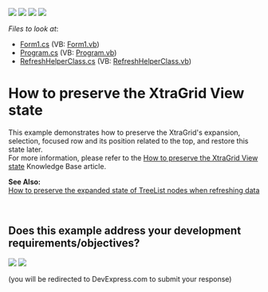 <!-- default badges list -->
![](https://img.shields.io/endpoint?url=https://codecentral.devexpress.com/api/v1/VersionRange/128630638/12.2.15%2B)
[![](https://img.shields.io/badge/Open_in_DevExpress_Support_Center-FF7200?style=flat-square&logo=DevExpress&logoColor=white)](https://supportcenter.devexpress.com/ticket/details/E776)
[![](https://img.shields.io/badge/📖_How_to_use_DevExpress_Examples-e9f6fc?style=flat-square)](https://docs.devexpress.com/GeneralInformation/403183)
[![](https://img.shields.io/badge/💬_Leave_Feedback-feecdd?style=flat-square)](#does-this-example-address-your-development-requirementsobjectives)
<!-- default badges end -->
<!-- default file list -->
*Files to look at*:

* [Form1.cs](./CS/Form1.cs) (VB: [Form1.vb](./VB/Form1.vb))
* [Program.cs](./CS/Program.cs) (VB: [Program.vb](./VB/Program.vb))
* [RefreshHelperClass.cs](./CS/RefreshHelperClass.cs) (VB: [RefreshHelperClass.vb](./VB/RefreshHelperClass.vb))
<!-- default file list end -->
# How to preserve the XtraGrid View state


<p>This example demonstrates how to preserve the XtraGrid's expansion, selection, focused row and its position related to the top, and restore this state later.<br />
For more information, please refer to the <a href="https://www.devexpress.com/Support/Center/p/A2161">How to preserve the XtraGrid View state</a> Knowledge Base article.</p><p><strong>See Also:</strong><br />
<a href="https://www.devexpress.com/Support/Center/p/A1249">How to preserve the expanded state of TreeList nodes when refreshing data</a></p>

<br/>


<!-- feedback -->
## Does this example address your development requirements/objectives?

[<img src="https://www.devexpress.com/support/examples/i/yes-button.svg"/>](https://www.devexpress.com/support/examples/survey.xml?utm_source=github&utm_campaign=winforms-preserve-grid-state-on-refresh&~~~was_helpful=yes) [<img src="https://www.devexpress.com/support/examples/i/no-button.svg"/>](https://www.devexpress.com/support/examples/survey.xml?utm_source=github&utm_campaign=winforms-preserve-grid-state-on-refresh&~~~was_helpful=no)

(you will be redirected to DevExpress.com to submit your response)
<!-- feedback end -->
